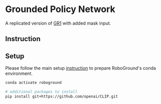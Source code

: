 # Grounded Policy Network

A replicated version of [GR1](https://arxiv.org/abs/2312.13139) with added mask input. 

## Instruction

## Setup
Please follow the main setup [instruction](https://github.com/ZzZZCHS/RoboGround?tab=readme-ov-file#-environment-setup) to prepare RoboGround's conda environment.

```bash
conda activate roboground

# additional packages to install
pip install git+https://github.com/openai/CLIP.git
```

